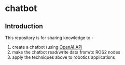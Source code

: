 # chatbot
## Introduction
This repository is for sharing knowledge to -
1) create a chatbot (using [OpenAI API](https://openai.com/index/openai-api/)
2) make the chatbot read/write data from/to ROS2 nodes
3) apply the techniques above to robotics applications
